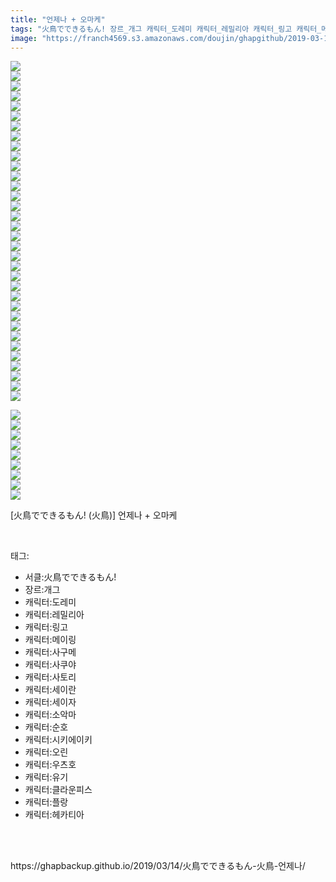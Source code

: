 ```yaml
---
title: "언제나 + 오마케"
tags: "火鳥でできるもん! 장르_개그 캐릭터_도레미 캐릭터_레밀리아 캐릭터_링고 캐릭터_메이링 캐릭터_사구메 캐릭터_사쿠야 캐릭터_사토리 캐릭터_세이란 캐릭터_세이자 캐릭터_소악마 캐릭터_순호 캐릭터_시키에이키 캐릭터_오린 캐릭터_우츠호 캐릭터_유기 캐릭터_클라운피스 캐릭터_플랑드르 캐릭터_헤카티아 火鳥 동방／동인지"
image: "https://franch4569.s3.amazonaws.com/doujin/ghapgithub/2019-03-14_언제나 ＋ 오마케/001.jpg"
---
```

<div class="article">
<div class="article-entry" itemprop="articleBody">
<p><img src="{{ site.imgserver2 }}/ghapgithub/2019-03-14_언제나 ＋ 오마케/001.jpg"/><br/><img src="{{ site.imgserver2 }}/ghapgithub/2019-03-14_언제나 ＋ 오마케/002.jpg"/><br/><img src="{{ site.imgserver2 }}/ghapgithub/2019-03-14_언제나 ＋ 오마케/003.jpg"/><br/><img src="{{ site.imgserver2 }}/ghapgithub/2019-03-14_언제나 ＋ 오마케/004.jpg"/><br/><img src="{{ site.imgserver2 }}/ghapgithub/2019-03-14_언제나 ＋ 오마케/005.jpg"/><br/><img src="{{ site.imgserver2 }}/ghapgithub/2019-03-14_언제나 ＋ 오마케/006.jpg"/><br/><img src="{{ site.imgserver2 }}/ghapgithub/2019-03-14_언제나 ＋ 오마케/007.jpg"/><br/><img src="{{ site.imgserver2 }}/ghapgithub/2019-03-14_언제나 ＋ 오마케/008.jpg"/><br/><img src="{{ site.imgserver2 }}/ghapgithub/2019-03-14_언제나 ＋ 오마케/009.jpg"/><br/><img src="{{ site.imgserver2 }}/ghapgithub/2019-03-14_언제나 ＋ 오마케/010.jpg"/><br/><img src="{{ site.imgserver2 }}/ghapgithub/2019-03-14_언제나 ＋ 오마케/011.jpg"/><br/><img src="{{ site.imgserver2 }}/ghapgithub/2019-03-14_언제나 ＋ 오마케/012.jpg"/><br/><img src="{{ site.imgserver2 }}/ghapgithub/2019-03-14_언제나 ＋ 오마케/013.jpg"/><br/><img src="{{ site.imgserver2 }}/ghapgithub/2019-03-14_언제나 ＋ 오마케/014.jpg"/><br/><img src="{{ site.imgserver2 }}/ghapgithub/2019-03-14_언제나 ＋ 오마케/015.jpg"/><br/><img src="{{ site.imgserver2 }}/ghapgithub/2019-03-14_언제나 ＋ 오마케/016.jpg"/><br/><img src="{{ site.imgserver2 }}/ghapgithub/2019-03-14_언제나 ＋ 오마케/017.jpg"/><br/><img src="{{ site.imgserver2 }}/ghapgithub/2019-03-14_언제나 ＋ 오마케/018.jpg"/><br/><img src="{{ site.imgserver2 }}/ghapgithub/2019-03-14_언제나 ＋ 오마케/019.jpg"/><br/><img src="{{ site.imgserver2 }}/ghapgithub/2019-03-14_언제나 ＋ 오마케/020.jpg"/><br/><img src="{{ site.imgserver2 }}/ghapgithub/2019-03-14_언제나 ＋ 오마케/021.jpg"/><br/><img src="{{ site.imgserver2 }}/ghapgithub/2019-03-14_언제나 ＋ 오마케/022.jpg"/><br/><img src="{{ site.imgserver2 }}/ghapgithub/2019-03-14_언제나 ＋ 오마케/023.jpg"/><br/><img src="{{ site.imgserver2 }}/ghapgithub/2019-03-14_언제나 ＋ 오마케/024.jpg"/><br/><img src="{{ site.imgserver2 }}/ghapgithub/2019-03-14_언제나 ＋ 오마케/025.jpg"/><br/><img src="{{ site.imgserver2 }}/ghapgithub/2019-03-14_언제나 ＋ 오마케/026.jpg"/><br/><img src="{{ site.imgserver2 }}/ghapgithub/2019-03-14_언제나 ＋ 오마케/027.jpg"/><br/><img src="{{ site.imgserver2 }}/ghapgithub/2019-03-14_언제나 ＋ 오마케/028.jpg"/><br/><img src="{{ site.imgserver2 }}/ghapgithub/2019-03-14_언제나 ＋ 오마케/029.jpg"/><br/><img src="{{ site.imgserver2 }}/ghapgithub/2019-03-14_언제나 ＋ 오마케/030.jpg"/><br/><img src="{{ site.imgserver2 }}/ghapgithub/2019-03-14_언제나 ＋ 오마케/031.jpg"/><br/><img src="{{ site.imgserver2 }}/ghapgithub/2019-03-14_언제나 ＋ 오마케/032.jpg"/><br/><img src="{{ site.imgserver2 }}/ghapgithub/2019-03-14_언제나 ＋ 오마케/033.jpg"/><br/><img src="{{ site.imgserver2 }}/ghapgithub/2019-03-14_언제나 ＋ 오마케/034.jpg"/></p>
<p><img src="{{ site.imgserver2 }}/ghapgithub/2019-03-14_언제나 ＋ 오마케/035.jpg"/><br/><img src="{{ site.imgserver2 }}/ghapgithub/2019-03-14_언제나 ＋ 오마케/036.jpg"/><br/><img src="{{ site.imgserver2 }}/ghapgithub/2019-03-14_언제나 ＋ 오마케/037.jpg"/><br/><img src="{{ site.imgserver2 }}/ghapgithub/2019-03-14_언제나 ＋ 오마케/038.jpg"/><br/><img src="{{ site.imgserver2 }}/ghapgithub/2019-03-14_언제나 ＋ 오마케/039.jpg"/><br/><img src="{{ site.imgserver2 }}/ghapgithub/2019-03-14_언제나 ＋ 오마케/040.jpg"/><br/><img src="{{ site.imgserver2 }}/ghapgithub/2019-03-14_언제나 ＋ 오마케/041.jpg"/><br/><img src="{{ site.imgserver2 }}/ghapgithub/2019-03-14_언제나 ＋ 오마케/042.jpg"/><br/><img src="{{ site.imgserver2 }}/ghapgithub/2019-03-14_언제나 ＋ 오마케/043.jpg"/></p>
<p>[火鳥でできるもん! (火鳥)] 언제나 + 오마케</p>
</div></div><br/>
<div class="tagTrail">
<p>태그: </p>
<ul>
<li>서클:火鳥でできるもん!</li>
<li>장르:개그</li>
<li>캐릭터:도레미</li>
<li>캐릭터:레밀리아</li>
<li>캐릭터:링고</li>
<li>캐릭터:메이링</li>
<li>캐릭터:사구메</li>
<li>캐릭터:사쿠야</li>
<li>캐릭터:사토리</li>
<li>캐릭터:세이란</li>
<li>캐릭터:세이자</li>
<li>캐릭터:소악마</li>
<li>캐릭터:순호</li>
<li>캐릭터:시키에이키</li>
<li>캐릭터:오린</li>
<li>캐릭터:우츠호</li>
<li>캐릭터:유기</li>
<li>캐릭터:클라운피스</li>
<li>캐릭터:플랑</li>
<li>캐릭터:헤카티아</li>
</ul>
</div><br/>

<br/>
<p id="refer">https://ghapbackup.github.io/2019/03/14/火鳥でできるもん-火鳥-언제나/</p>
<br/>

